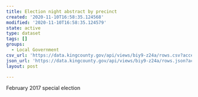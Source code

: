 ```yaml
---
title: Election night abstract by precinct
created: '2020-11-10T16:58:35.124568'
modified: '2020-11-10T16:58:35.124579'
state: active
type: dataset
tags: []
groups:
  - Local Government
csv_url: 'https://data.kingcounty.gov/api/views/biy9-z24a/rows.csv?accessType=DOWNLOAD'
json_url: 'https://data.kingcounty.gov/api/views/biy9-z24a/rows.json?accessType=DOWNLOAD'
layout: post

---
```

February 2017 special election
